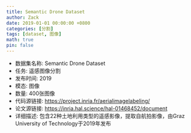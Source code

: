 ```yaml
---
title: Semantic Drone Dataset
author: Zack
date: 2019-01-01 00:00:00 +0800
categories: [分割]
tags: [dataset, 图像]
math: true
pin: false
---
```

- 数据集名称: Semantic Drone Dataset
- 任务: 遥感图像分割
- 发布时间: 2019
- 模态: 图像
- 数量: 400张图像
- 代码源链接: https://project.inria.fr/aerialimagelabeling/
- 论文源链接: https://inria.hal.science/hal-01468452/document
- 详细描述: 包含22种土地利用类型的遥感影像，提取自航拍影像，由Graz University of Technology于2019年发布
